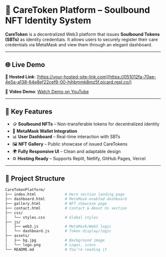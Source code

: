 # 💠 CareToken Platform – Soulbound NFT Identity System

**CareToken** is a decentralized Web3 platform that issues **Soulbound Tokens (SBTs)** as identity credentials. It allows users to securely register their care credentials via MetaMask and view them through an elegant dashboard.

---

## 🌐 Live Demo

🚀 **Hosted Link**: [https://your-hosted-site-link.com](https://051012fa-70ae-4e5a-a138-64e8ef22cef6-00-hjhbmmk8mz5f.picard.repl.co/)  

🎥 **Video Demo**: [Watch Demo on YouTube](https://www.youtube.com/watch?v=erAYn5LiqR4)


---

## 🧠 Key Features

- 🪙 **Soulbound NFTs** – Non-transferable tokens for decentralized identity
- 🔐 **MetaMask Wallet Integration**
- 📊 **User Dashboard** – Real-time interaction with SBTs
- 🖼️ **NFT Gallery** – Public showcase of issued CareTokens
- 🌍 **Fully Responsive UI** – Clean and adaptable design
- ⚙️ **Hosting Ready** – Supports Replit, Netlify, GitHub Pages, Vercel

---

## 📁 Project Structure

```bash
CareTokenPlatform/
├── index.html             # Hero section landing page
├── dashboard.html         # MetaMask-enabled dashboard
├── gallery.html           # NFT showcase page
├── contact.html           # Contact & About Us section
├── css/
│   └── styles.css         # Global styles
├── js/
│   ├── web3.js            # MetaMask/Web3 logic
│   └── dashboard.js       # Token display/logic
├── assets/
│   ├── bg.jpg             # Background image
│   └── logo.png           # Logos, icons
└── README.md              # You’re reading it
